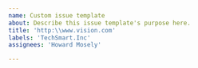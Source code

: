 ```yaml
---
name: Custom issue template
about: Describe this issue template's purpose here.
title: 'http:\\www.vision.com'
labels: 'TechSmart.Inc'
assignees: 'Howard Mosely'

---
```



